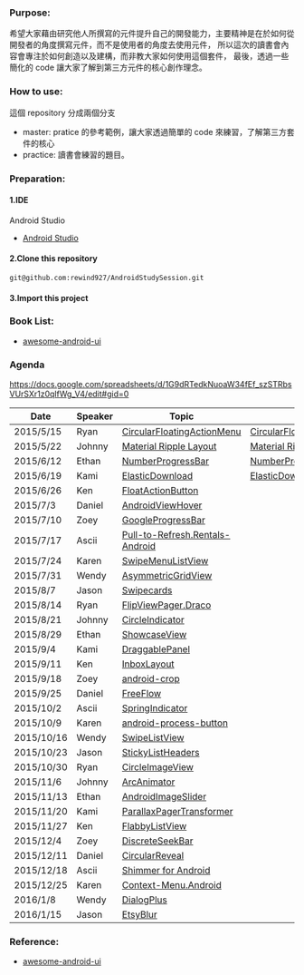 ### Purpose:
希望大家藉由研究他人所撰寫的元件提升自己的開發能力，主要精神是在於如何從開發者的角度撰寫元件，而不是使用者的角度去使用元件，
所以這次的讀書會內容會專注於如何創造以及建構，而非教大家如何使用這個套件，
最後，透過一些簡化的 code 讓大家了解到第三方元件的核心創作理念。

### How to use:
這個 repository 分成兩個分支
* master: pratice 的參考範例，讓大家透過簡單的 code 來練習，了解第三方套件的核心
* practice: 讀書會練習的題目。

### Preparation:
#### 1.IDE 
Android Studio
* [Android Studio](https://developer.android.com/sdk/index.html)

#### 2.Clone this repository
<pre><code>git@github.com:rewind927/AndroidStudySession.git</pre></code>
#### 3.Import this project

### Book List:
* [awesome-android-ui](https://github.com/wasabeef/awesome-android-ui)

### Agenda
https://docs.google.com/spreadsheets/d/1G9dRTedkNuoaW34fEf_szSTRbsVUrSXr1z0qlfWg_V4/edit#gid=0


Date | Speaker | Topic | Slide |
-----|---------|-------|--------|
2015/5/15|Ryan|[CircularFloatingActionMenu](https://github.com/oguzbilgener/CircularFloatingActionMenu)|[CircularFloatingActionMenu](https://docs.google.com/presentation/d/1l9WslPOaDXufh9w5Sa1OY8ghXioEhtELTYoosKHsTXc/edit?usp=sharing)
2015/5/22|Johnny|[Material Ripple Layout](https://github.com/balysv/material-ripple)|[Material Ripple Layout](https://docs.google.com/presentation/d/1kEzZ6aU3xz3cymKeYtBXYDbuCx_MmXdOgThP6kWSTco/edit?usp=sharing)
2015/6/12|Ethan|[NumberProgressBar](https://github.com/daimajia/NumberProgressBar)|[NumberProgressBar](https://docs.google.com/presentation/d/1KTfT6TdepP0bRzNJZ1EHwytHfKshQHOiQQKfgV39JZM/edit?usp=sharing)
2015/6/19|Kami|[ElasticDownload](https://github.com/Tibolte/ElasticDownload)|[ElasticDownload](https://docs.google.com/presentation/d/1UnmET-rgy9pLdl-Ny7_6HNkivXz7XgzoaCztY025GzY/edit?usp=sharing)
2015/6/26|Ken|[FloatActionButton](https://github.com/makovkastar/FloatingActionButton)|
2015/7/3	|Daniel	|[AndroidViewHover](	https://github.com/daimajia/AndroidViewHover)|
2015/7/10	|Zoey	|[GoogleProgressBar](	https://github.com/jpardogo/GoogleProgressBar)|
2015/7/17	|Ascii	|[Pull-to-Refresh.Rentals-Android](	https://github.com/Yalantis/Pull-to-Refresh.Rentals-Android)|
2015/7/24	|Karen	|[SwipeMenuListView](	https://github.com/baoyongzhang/SwipeMenuListView)|
2015/7/31	|Wendy	|[AsymmetricGridView](	https://github.com/felipecsl/AsymmetricGridView)|
2015/8/7	|Jason	|[Swipecards](	https://github.com/Diolor/Swipecards)|
2015/8/14	|Ryan	|[FlipViewPager.Draco](	https://github.com/Yalantis/FlipViewPager.Draco)|
2015/8/21	|Johnny	|[CircleIndicator](	https://github.com/ongakuer/CircleIndicator)|
2015/8/29	|Ethan	|[ShowcaseView](	https://github.com/amlcurran/ShowcaseView)|
2015/9/4	|Kami	|[DraggablePanel](	https://github.com/pedrovgs/DraggablePanel)|
2015/9/11	|Ken	|[InboxLayout](	https://github.com/zhaozhentao/InboxLayout)|
2015/9/18	|Zoey	|[android-crop](	https://github.com/jdamcd/android-crop)|
2015/9/25	|Daniel	|[FreeFlow](	https://github.com/Comcast/FreeFlow)|
2015/10/2	|Ascii	|[SpringIndicator](	https://github.com/chenupt/SpringIndicator)|
2015/10/9	|Karen	|[android-process-button](	https://github.com/dmytrodanylyk/android-process-button)|
2015/10/16	|Wendy	|[SwipeListView](	https://github.com/47deg/android-swipelistview)|
2015/10/23	|Jason	|[StickyListHeaders](	https://github.com/emilsjolander/StickyListHeaders)|
2015/10/30	|Ryan	|[CircleImageView](	https://github.com/hdodenhof/CircleImageView)|
2015/11/6	|Johnny	|[ArcAnimator](	https://github.com/asyl/ArcAnimator)|
2015/11/13	|Ethan	|[AndroidImageSlider](	https://github.com/daimajia/AndroidImageSlider)|
2015/11/20	|Kami	|[ParallaxPagerTransformer](	https://github.com/xgc1986/ParallaxPagerTransformer)|
2015/11/27	|Ken	|[FlabbyListView](	https://github.com/jpardogo/FlabbyListView)|
2015/12/4	|Zoey	|[DiscreteSeekBar](	https://github.com/AnderWeb/discreteSeekBar)|
2015/12/11	|Daniel	|[CircularReveal](	https://github.com/ozodrukh/CircularReveal)|
2015/12/18	|Ascii	|[Shimmer for Android](	https://github.com/facebook/shimmer-android)|
2015/12/25	|Karen	|[Context-Menu.Android](	https://github.com/Yalantis/Context-Menu.Android)|
2016/1/8	|Wendy	|[DialogPlus](	https://github.com/orhanobut/dialogplus)|
2016/1/15	|Jason	|[EtsyBlur](	https://github.com/Manabu-GT/EtsyBlur)|


### Reference:
* [awesome-android-ui](https://github.com/wasabeef/awesome-android-ui)

